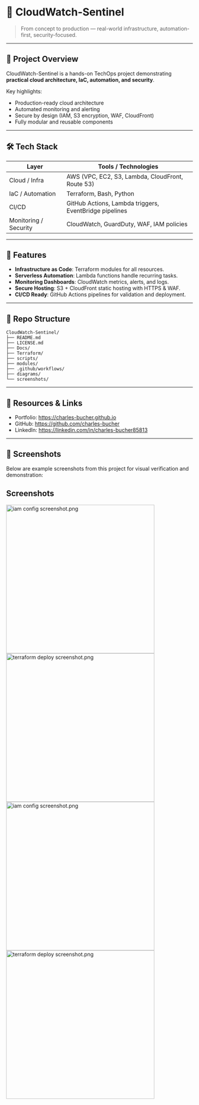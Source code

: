 # 🚀 CloudWatch-Sentinel

> From concept to production — real-world infrastructure, automation-first, security-focused.

---

## 🧩 Project Overview
CloudWatch-Sentinel is a hands-on TechOps project demonstrating **practical cloud architecture, IaC, automation, and security**.

Key highlights:
- Production-ready cloud architecture
- Automated monitoring and alerting
- Secure by design (IAM, S3 encryption, WAF, CloudFront)
- Fully modular and reusable components

---

## 🛠️ Tech Stack

| Layer | Tools / Technologies |
|-------|--------------------|
| Cloud / Infra | AWS (VPC, EC2, S3, Lambda, CloudFront, Route 53) |
| IaC / Automation | Terraform, Bash, Python |
| CI/CD | GitHub Actions, Lambda triggers, EventBridge pipelines |
| Monitoring / Security | CloudWatch, GuardDuty, WAF, IAM policies |

---

## 📌 Features
- **Infrastructure as Code**: Terraform modules for all resources.
- **Serverless Automation**: Lambda functions handle recurring tasks.
- **Monitoring Dashboards**: CloudWatch metrics, alerts, and logs.
- **Secure Hosting**: S3 + CloudFront static hosting with HTTPS & WAF.
- **CI/CD Ready**: GitHub Actions pipelines for validation and deployment.

---

## 📂 Repo Structure
```
CloudWatch-Sentinel/
├── README.md
├── LICENSE.md
├── Docs/
├── Terraform/
├── scripts/
├── modules/
├── .github/workflows/
├── diagrams/
└── screenshots/
```

---

## 🔗 Resources & Links
- Portfolio: https://charles-bucher.github.io  
- GitHub: https://github.com/charles-bucher  
- LinkedIn: https://linkedin.com/in/charles-bucher85813  

---

## 📸 Screenshots

Below are example screenshots from this project for visual verification and demonstration:

## Screenshots

<img src="screenshots/iam config screenshot.png" alt="iam config screenshot.png" width="400px">

<img src="screenshots/terraform deploy screenshot.png" alt="terraform deploy screenshot.png" width="400px">

<img src="screenshots/iam config screenshot.png" alt="iam config screenshot.png" width="400px">

<img src="screenshots/terraform deploy screenshot.png" alt="terraform deploy screenshot.png" width="400px">

